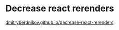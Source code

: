 # Decrease react rerenders
[dmitryberdnikov.github.io/decrease-react-rerenders](https://dmitryberdnikov.github.io/decrease-react-rerenders/)
